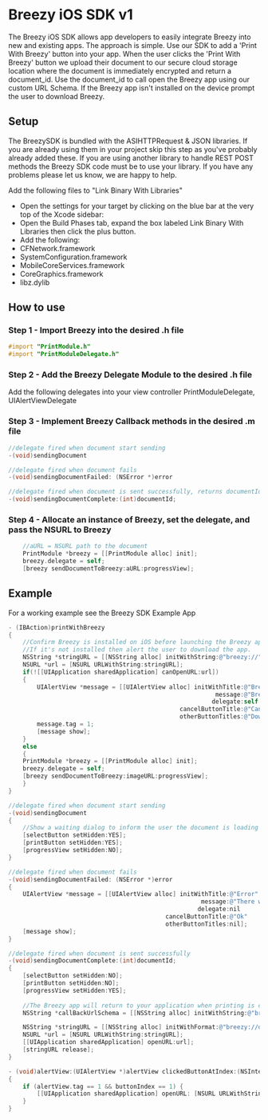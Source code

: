 Breezy iOS SDK v1
============================

The Breezy iOS SDK allows app developers to easily integrate Breezy into new and existing apps.  The approach is simple.  Use our SDK to add a 'Print With Breezy' button into your app. When the user clicks the 'Print With Breezy' button we upload their document to our secure cloud storage location where the document is immediately encrypted and return a document_id.  Use the document_id to call open the Breezy app using our custom URL Schema.  If the Breezy app isn't installed on the device prompt the user to download Breezy.


Setup
----------------
The BreezySDK is bundled with the ASIHTTPRequest & JSON libraries. If you are already using them in your project skip this step as you've probably already added these.  If you are using another library to handle REST POST methods the Breezy SDK code must be to use your library.  If you have any problems please let us know, we are happy to help.

Add the following files to "Link Binary With Libraries"
- Open the settings for your target by clicking on the blue bar at the very top of the Xcode sidebar:
- Open the Build Phases tab, expand the box labeled Link Binary With Libraries then click the plus button.
- Add the following: 
- CFNetwork.framework
- SystemConfiguration.framework
- MobileCoreServices.framework
- CoreGraphics.framework
- libz.dylib

How to use
----------------

### Step 1 - Import Breezy into the desired .h file
```objective-c
#import "PrintModule.h"
#import "PrintModuleDelegate.h"
```

### Step 2 - Add the Breezy Delegate Module to the desired .h file
Add the following delegates into your view controller
PrintModuleDelegate, UIAlertViewDelegate

### Step 3 - Implement Breezy Callback methods in the desired .m file
```objective-c
//delegate fired when document start sending
-(void)sendingDocument 
```

```objective-c
//delegate fired when document fails
-(void)sendingDocumentFailed: (NSError *)error 
```

```objective-c
//delegate fired when document is sent successfully, returns documentId
-(void)sendingDocumentComplete:(int)documentId; 
```

### Step 4 - Allocate an instance of Breezy, set the delegate, and pass the NSURL to Breezy
```objective-c
	//aURL = NSURL path to the document
    PrintModule *breezy = [[PrintModule alloc] init];
    breezy.delegate = self;
    [breezy sendDocumentToBreezy:aURL:progressView];
```

Example
----------------

For a working example see the Breezy SDK Example App
```objective-c
- (IBAction)printWithBreezy 
{
    //Confirm Breezy is installed on iOS before launching the Breezy app. 
    //If it's not installed then alert the user to download the app.
    NSString *stringURL = [[NSString alloc] initWithString:@"breezy://"];
    NSURL *url = [NSURL URLWithString:stringURL];
    if(![[UIApplication sharedApplication] canOpenURL:url])
    {
        UIAlertView *message = [[UIAlertView alloc] initWithTitle:@"Breezy Not Installed"
                                                          message:@"Breezy is the world's most secure mobile printing app.  Download it now to continue printing this document."
                                                         delegate:self
                                                cancelButtonTitle:@"Cancel"
                                                otherButtonTitles:@"Download",nil];
        message.tag = 1;
        [message show];
    }
    else
    {
    PrintModule *breezy = [[PrintModule alloc] init];
    breezy.delegate = self;
    [breezy sendDocumentToBreezy:imageURL:progressView];
    }
}
```

```objective-c
//delegate fired when document start sending
-(void)sendingDocument
{   
    //Show a waiting dialog to inform the user the document is loading
    [selectButton setHidden:YES];
    [printButton setHidden:YES];
    [progressView setHidden:NO];
}
```

```objective-c
//delegate fired when document fails
-(void)sendingDocumentFailed: (NSError *)error
{
    UIAlertView *message = [[UIAlertView alloc] initWithTitle:@"Error"
                                                      message:@"There was an error communicating with the Breezy print service.\nPlease try again."
                                                     delegate:nil
                                            cancelButtonTitle:@"Ok"
                                            otherButtonTitles:nil];
    [message show];
}
```

```objective-c
//delegate fired when document is sent successfully
-(void)sendingDocumentComplete:(int)documentId;
{
    [selectButton setHidden:NO];
    [printButton setHidden:NO];
    [progressView setHidden:YES];
    
	//The Breezy app will return to your application when printing is complete. Just pass your URLSchema name here
	NSString *callBackUrlSchema = [[NSString alloc] initWithString:@"breezyphoto"];

    NSString *stringURL = [[NSString alloc] initWithFormat:@"breezy://document_id=%i&customUrl=%@",documentId,callBackUrlSchema];
    NSURL *url = [NSURL URLWithString:stringURL];
    [[UIApplication sharedApplication] openURL:url];
    [stringURL release];
}

- (void)alertView:(UIAlertView *)alertView clickedButtonAtIndex:(NSInteger)buttonIndex
{
    if (alertView.tag == 1 && buttonIndex == 1) {
        [[UIApplication sharedApplication] openURL: [NSURL URLWithString:@"http://itunes.apple.com/us/app/breezy-print-and-fax/id438846342?mt=8&uo=6"]];
    }
}
```
